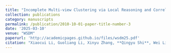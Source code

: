 ```yaml
---
title: "Incomplete Multi-view Clustering via Local Reasoning and Correlation Analysis"
collection: publications
category: manuscripts
permalink: /publication/2010-10-01-paper-title-number-3
date: '2025-03-10'
venue: "WSDM"
paperurl: 'http://academicpages.github.io/files/wsdm25.pdf'
citation: "Xiaocui Li, Guoliang Li, Xinyu Zhang, **Qingyu Shi**, Wei Liang. Incomplete Multi-view Clustering via Local Reasoning and Correlation Analysis. In Proceedings of the 18th ACM International Conference on Web Search and Data Mining (WSDM), 2025, Hannover, Germany."
---
```



